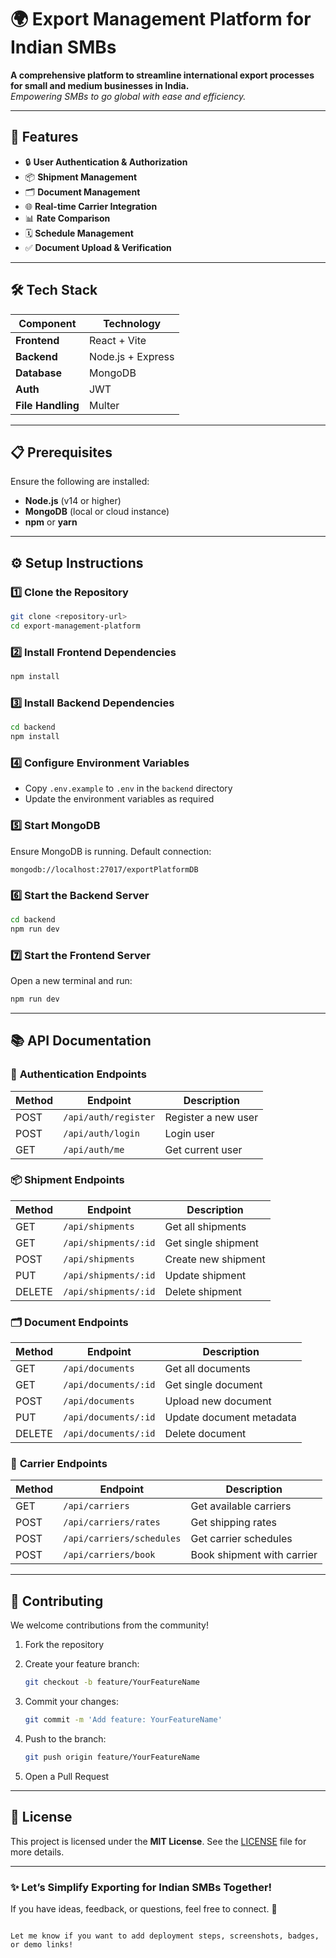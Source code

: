 # 🌍 **Export Management Platform for Indian SMBs**  
**A comprehensive platform to streamline international export processes for small and medium businesses in India.**  
*Empowering SMBs to go global with ease and efficiency.*

---

## 🚀 **Features**  
- 🔒 **User Authentication & Authorization**  
- 📦 **Shipment Management**  
- 🗂️ **Document Management**  
- 🌐 **Real-time Carrier Integration**  
- 📊 **Rate Comparison**  
- 🗓️ **Schedule Management**  
- ✅ **Document Upload & Verification**  

---

## 🛠️ **Tech Stack**  

| Component    | Technology         |
|--------------|--------------------|
| **Frontend** | React + Vite       |
| **Backend**  | Node.js + Express  |
| **Database** | MongoDB            |
| **Auth**     | JWT                |
| **File Handling** | Multer         |

---

## 📋 **Prerequisites**  
Ensure the following are installed:  
- **Node.js** (v14 or higher)  
- **MongoDB** (local or cloud instance)  
- **npm** or **yarn**  

---

## ⚙️ **Setup Instructions**  

### 1️⃣ Clone the Repository  
```bash
git clone <repository-url>
cd export-management-platform
````

### 2️⃣ Install Frontend Dependencies

```bash
npm install
```

### 3️⃣ Install Backend Dependencies

```bash
cd backend
npm install
```

### 4️⃣ Configure Environment Variables

* Copy `.env.example` to `.env` in the `backend` directory
* Update the environment variables as required

### 5️⃣ Start MongoDB

Ensure MongoDB is running. Default connection:

```plaintext
mongodb://localhost:27017/exportPlatformDB
```

### 6️⃣ Start the Backend Server

```bash
cd backend
npm run dev
```

### 7️⃣ Start the Frontend Server

Open a new terminal and run:

```bash
npm run dev
```

---

## 📚 **API Documentation**

### 🔐 **Authentication Endpoints**

| Method | Endpoint             | Description         |
| ------ | -------------------- | ------------------- |
| POST   | `/api/auth/register` | Register a new user |
| POST   | `/api/auth/login`    | Login user          |
| GET    | `/api/auth/me`       | Get current user    |

### 📦 **Shipment Endpoints**

| Method | Endpoint             | Description         |
| ------ | -------------------- | ------------------- |
| GET    | `/api/shipments`     | Get all shipments   |
| GET    | `/api/shipments/:id` | Get single shipment |
| POST   | `/api/shipments`     | Create new shipment |
| PUT    | `/api/shipments/:id` | Update shipment     |
| DELETE | `/api/shipments/:id` | Delete shipment     |

### 🗂️ **Document Endpoints**

| Method | Endpoint             | Description              |
| ------ | -------------------- | ------------------------ |
| GET    | `/api/documents`     | Get all documents        |
| GET    | `/api/documents/:id` | Get single document      |
| POST   | `/api/documents`     | Upload new document      |
| PUT    | `/api/documents/:id` | Update document metadata |
| DELETE | `/api/documents/:id` | Delete document          |

### 🚛 **Carrier Endpoints**

| Method | Endpoint                  | Description                |
| ------ | ------------------------- | -------------------------- |
| GET    | `/api/carriers`           | Get available carriers     |
| POST   | `/api/carriers/rates`     | Get shipping rates         |
| POST   | `/api/carriers/schedules` | Get carrier schedules      |
| POST   | `/api/carriers/book`      | Book shipment with carrier |

---

## 👥 **Contributing**

We welcome contributions from the community!

1. Fork the repository
2. Create your feature branch:

   ```bash
   git checkout -b feature/YourFeatureName
   ```
3. Commit your changes:

   ```bash
   git commit -m 'Add feature: YourFeatureName'
   ```
4. Push to the branch:

   ```bash
   git push origin feature/YourFeatureName
   ```
5. Open a Pull Request

---

## 📜 **License**

This project is licensed under the **MIT License**. See the [LICENSE](./LICENSE) file for more details.

---

### ✨ **Let’s Simplify Exporting for Indian SMBs Together!**

If you have ideas, feedback, or questions, feel free to connect. 🌟

```

Let me know if you want to add deployment steps, screenshots, badges, or demo links!
```
